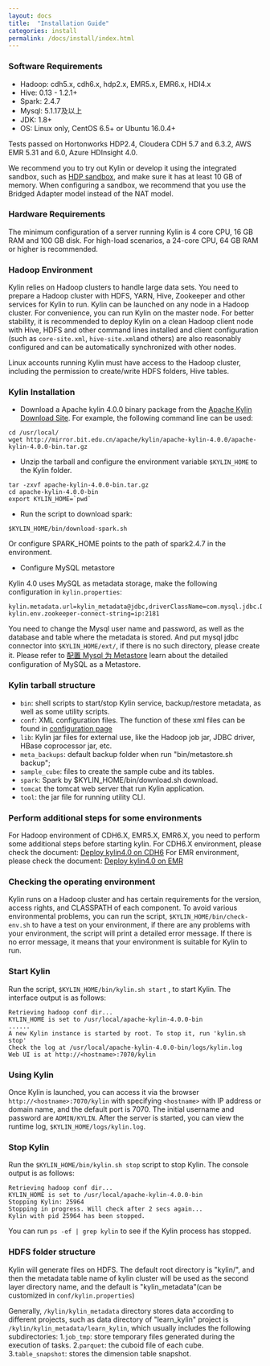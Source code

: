 ```yaml
---
layout: docs
title:  "Installation Guide"
categories: install
permalink: /docs/install/index.html
---
```


### Software Requirements

* Hadoop: cdh5.x, cdh6.x, hdp2.x, EMR5.x, EMR6.x, HDI4.x
* Hive: 0.13 - 1.2.1+
* Spark: 2.4.7
* Mysql: 5.1.17及以上
* JDK: 1.8+
* OS: Linux only, CentOS 6.5+ or Ubuntu 16.0.4+

Tests passed on Hortonworks HDP2.4, Cloudera CDH 5.7 and 6.3.2, AWS EMR 5.31 and 6.0, Azure HDInsight 4.0.

We recommend you to try out Kylin or develop it using the integrated sandbox, such as [HDP sandbox](http://hortonworks.com/products/hortonworks-sandbox/), and make sure it has at least 10 GB of memory. When configuring a sandbox, we recommend that you use the Bridged Adapter model instead of the NAT model.



### Hardware Requirements

The minimum configuration of a server running Kylin is 4 core CPU, 16 GB RAM and 100 GB disk. For high-load scenarios, a 24-core CPU, 64 GB RAM or higher is recommended.



### Hadoop Environment

Kylin relies on Hadoop clusters to handle large data sets. You need to prepare a Hadoop cluster with HDFS, YARN, Hive, Zookeeper and other services for Kylin to run.
Kylin can be launched on any node in a Hadoop cluster. For convenience, you can run Kylin on the master node. For better stability, it is recommended to deploy Kylin on a clean Hadoop client node with Hive, HDFS and other command lines installed and client configuration (such as `core-site.xml`, `hive-site.xml`and others) are also reasonably configured and can be automatically synchronized with other nodes.

Linux accounts running Kylin must have access to the Hadoop cluster, including the permission to create/write HDFS folders, Hive tables.



### Kylin Installation

- Download a Apache kylin 4.0.0 binary package from the [Apache Kylin Download Site](https://kylin.apache.org/download/). For example, the following command line can be used:

```shell
cd /usr/local/
wget http://mirror.bit.edu.cn/apache/kylin/apache-kylin-4.0.0/apache-kylin-4.0.0-bin.tar.gz
```

- Unzip the tarball and configure the environment variable `$KYLIN_HOME` to the Kylin folder.

```shell
tar -zxvf apache-kylin-4.0.0-bin.tar.gz
cd apache-kylin-4.0.0-bin
export KYLIN_HOME=`pwd`
```

- Run the script to download spark:

```shell
$KYLIN_HOME/bin/download-spark.sh
```

Or configure SPARK_HOME points to the path of spark2.4.7 in the environment.

- Configure MySQL metastore

Kylin 4.0 uses MySQL as metadata storage, make the following configuration in `kylin.properties`:

```shell
kylin.metadata.url=kylin_metadata@jdbc,driverClassName=com.mysql.jdbc.Driver,url=jdbc:mysql//localhost:3306/kylin_test,username=,password=
kylin.env.zookeeper-connect-string=ip:2181
```

You need to change the Mysql user name and password, as well as the database and table where the metadata is stored. And put mysql jdbc connector into `$KYLIN_HOME/ext/`, if there is no such directory, please create it.
Please refer to [配置 Mysql 为 Metastore](/_docs40/tutorial/mysql_metastore.html) learn about the detailed configuration of MySQL as a Metastore.

### Kylin tarball structure
* `bin`: shell scripts to start/stop Kylin service, backup/restore metadata, as well as some utility scripts.
* `conf`: XML configuration files. The function of these xml files can be found in [configuration page](/docs/install/configuration.html)
* `lib`: Kylin jar files for external use, like the Hadoop job jar, JDBC driver, HBase coprocessor jar, etc.
* `meta_backups`: default backup folder when run "bin/metastore.sh backup";
* `sample_cube`: files to create the sample cube and its tables.
* `spark`: Spark by $KYLIN_HOME/bin/download.sh download.
* `tomcat` the tomcat web server that run Kylin application. 
* `tool`: the jar file for running utility CLI. 

### Perform additional steps for some environments
For Hadoop environment of CDH6.X, EMR5.X, EMR6.X, you need to perform some additional steps before starting kylin.
For CDH6.X environment, please check the document: [Deploy kylin4.0 on CDH6](https://cwiki.apache.org/confluence/display/KYLIN/Deploy+Kylin+4+on+CDH+6)
For EMR environment, please check the document: [Deploy kylin4.0 on EMR](https://cwiki.apache.org/confluence/display/KYLIN/Deploy+Kylin+4+on+AWS+EMR)

### Checking the operating environment

Kylin runs on a Hadoop cluster and has certain requirements for the version, access rights, and CLASSPATH of each component. To avoid various environmental problems, you can run the script, `$KYLIN_HOME/bin/check-env.sh` to have a test on your environment, if there are any problems with your environment, the script will print a detailed error message. If there is no error message, it means that your environment is suitable for Kylin to run.


### Start Kylin

Run the script, `$KYLIN_HOME/bin/kylin.sh start` , to start Kylin. The interface output is as follows:

```
Retrieving hadoop conf dir...
KYLIN_HOME is set to /usr/local/apache-kylin-4.0.0-bin
......
A new Kylin instance is started by root. To stop it, run 'kylin.sh stop'
Check the log at /usr/local/apache-kylin-4.0.0-bin/logs/kylin.log
Web UI is at http://<hostname>:7070/kylin
```

### Using Kylin

Once Kylin is launched, you can access it via the browser `http://<hostname>:7070/kylin` with
specifying `<hostname>` with IP address or domain name, and the default port is 7070.
The initial username and password are `ADMIN/KYLIN`.
After the server is started, you can view the runtime log, `$KYLIN_HOME/logs/kylin.log`.


### Stop Kylin

Run the `$KYLIN_HOME/bin/kylin.sh stop` script to stop Kylin. The console output is as follows:

```
Retrieving hadoop conf dir...
KYLIN_HOME is set to /usr/local/apache-kylin-4.0.0-bin
Stopping Kylin: 25964
Stopping in progress. Will check after 2 secs again...
Kylin with pid 25964 has been stopped.
```

You can run `ps -ef | grep kylin` to see if the Kylin process has stopped.


### HDFS folder structure
Kylin will generate files on HDFS. The default root directory is "kylin/", and then the metadata table name of kylin cluster will be used as the second layer directory name, and the default is "kylin_metadata"(can be customized in `conf/kylin.properties`)

Generally, `/kylin/kylin_metadata` directory stores data according to different projects, such as data directory of "learn_kylin" project is `/kylin/kylin_metadata/learn_kylin`, which usually includes the following subdirectories:
1.`job_tmp`: store temporary files generated during the execution of tasks.
2.`parquet`: the cuboid file of each cube.
3.`table_snapshot`: stores the dimension table snapshot.
